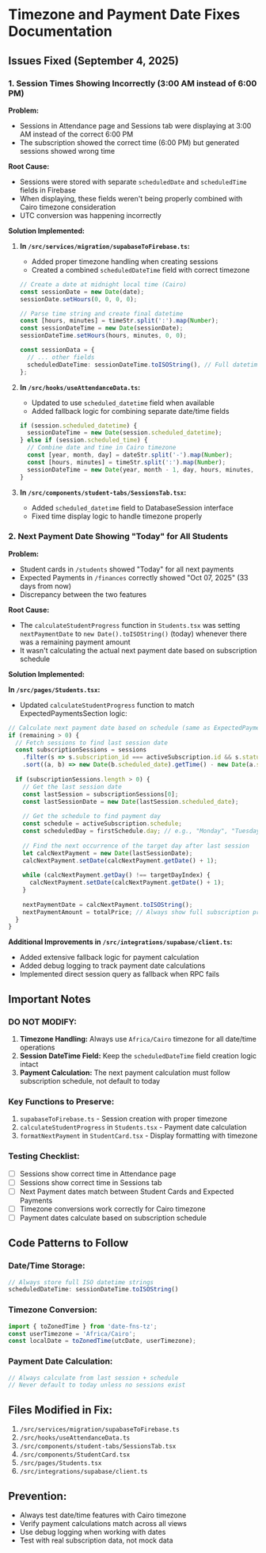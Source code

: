 # Timezone and Payment Date Fixes Documentation

## Issues Fixed (September 4, 2025)

### 1. Session Times Showing Incorrectly (3:00 AM instead of 6:00 PM)

**Problem:** 
- Sessions in Attendance page and Sessions tab were displaying at 3:00 AM instead of the correct 6:00 PM
- The subscription showed the correct time (6:00 PM) but generated sessions showed wrong time

**Root Cause:**
- Sessions were stored with separate `scheduledDate` and `scheduledTime` fields in Firebase
- When displaying, these fields weren't being properly combined with Cairo timezone consideration
- UTC conversion was happening incorrectly

**Solution Implemented:**

1. **In `/src/services/migration/supabaseToFirebase.ts`:**
   - Added proper timezone handling when creating sessions
   - Created a combined `scheduledDateTime` field with correct timezone
   ```typescript
   // Create a date at midnight local time (Cairo)
   const sessionDate = new Date(date);
   sessionDate.setHours(0, 0, 0, 0);
   
   // Parse time string and create final datetime
   const [hours, minutes] = timeStr.split(':').map(Number);
   const sessionDateTime = new Date(sessionDate);
   sessionDateTime.setHours(hours, minutes, 0, 0);
   
   const sessionData = {
     // ... other fields
     scheduledDateTime: sessionDateTime.toISOString(), // Full datetime for proper timezone handling
   };
   ```

2. **In `/src/hooks/useAttendanceData.ts`:**
   - Updated to use `scheduled_datetime` field when available
   - Added fallback logic for combining separate date/time fields
   ```typescript
   if (session.scheduled_datetime) {
     sessionDateTime = new Date(session.scheduled_datetime);
   } else if (session.scheduled_time) {
     // Combine date and time in Cairo timezone
     const [year, month, day] = dateStr.split('-').map(Number);
     const [hours, minutes] = timeStr.split(':').map(Number);
     sessionDateTime = new Date(year, month - 1, day, hours, minutes, 0, 0);
   }
   ```

3. **In `/src/components/student-tabs/SessionsTab.tsx`:**
   - Added `scheduled_datetime` field to DatabaseSession interface
   - Fixed time display logic to handle timezone properly

### 2. Next Payment Date Showing "Today" for All Students

**Problem:**
- Student cards in `/students` showed "Today" for all next payments
- Expected Payments in `/finances` correctly showed "Oct 07, 2025" (33 days from now)
- Discrepancy between the two features

**Root Cause:**
- The `calculateStudentProgress` function in `Students.tsx` was setting `nextPaymentDate` to `new Date().toISOString()` (today) whenever there was a remaining payment amount
- It wasn't calculating the actual next payment date based on subscription schedule

**Solution Implemented:**

**In `/src/pages/Students.tsx`:**
- Updated `calculateStudentProgress` function to match ExpectedPaymentsSection logic:
```typescript
// Calculate next payment date based on schedule (same as ExpectedPaymentsSection)
if (remaining > 0) {
  // Fetch sessions to find last session date
  const subscriptionSessions = sessions
    .filter(s => s.subscription_id === activeSubscription.id && s.status !== 'cancelled')
    .sort((a, b) => new Date(b.scheduled_date).getTime() - new Date(a.scheduled_date).getTime());
  
  if (subscriptionSessions.length > 0) {
    // Get the last session date
    const lastSession = subscriptionSessions[0];
    const lastSessionDate = new Date(lastSession.scheduled_date);
    
    // Get the schedule to find payment day
    const schedule = activeSubscription.schedule;
    const scheduledDay = firstSchedule.day; // e.g., "Monday", "Tuesday"
    
    // Find the next occurrence of the target day after last session
    let calcNextPayment = new Date(lastSessionDate);
    calcNextPayment.setDate(calcNextPayment.getDate() + 1);
    
    while (calcNextPayment.getDay() !== targetDayIndex) {
      calcNextPayment.setDate(calcNextPayment.getDate() + 1);
    }
    
    nextPaymentDate = calcNextPayment.toISOString();
    nextPaymentAmount = totalPrice; // Always show full subscription price
  }
}
```

**Additional Improvements in `/src/integrations/supabase/client.ts`:**
- Added extensive fallback logic for payment calculation
- Added debug logging to track payment date calculations
- Implemented direct session query as fallback when RPC fails

## Important Notes

### DO NOT MODIFY:
1. **Timezone Handling:** Always use `Africa/Cairo` timezone for all date/time operations
2. **Session DateTime Field:** Keep the `scheduledDateTime` field creation logic intact
3. **Payment Calculation:** The next payment calculation must follow subscription schedule, not default to today

### Key Functions to Preserve:
1. `supabaseToFirebase.ts` - Session creation with proper timezone
2. `calculateStudentProgress` in `Students.tsx` - Payment date calculation
3. `formatNextPayment` in `StudentCard.tsx` - Display formatting with timezone

### Testing Checklist:
- [ ] Sessions show correct time in Attendance page
- [ ] Sessions show correct time in Sessions tab
- [ ] Next Payment dates match between Student Cards and Expected Payments
- [ ] Timezone conversions work correctly for Cairo timezone
- [ ] Payment dates calculate based on subscription schedule

## Code Patterns to Follow

### Date/Time Storage:
```typescript
// Always store full ISO datetime strings
scheduledDateTime: sessionDateTime.toISOString()
```

### Timezone Conversion:
```typescript
import { toZonedTime } from 'date-fns-tz';
const userTimezone = 'Africa/Cairo';
const localDate = toZonedTime(utcDate, userTimezone);
```

### Payment Date Calculation:
```typescript
// Always calculate from last session + schedule
// Never default to today unless no sessions exist
```

## Files Modified in Fix:
1. `/src/services/migration/supabaseToFirebase.ts`
2. `/src/hooks/useAttendanceData.ts`
3. `/src/components/student-tabs/SessionsTab.tsx`
4. `/src/components/StudentCard.tsx`
5. `/src/pages/Students.tsx`
6. `/src/integrations/supabase/client.ts`

## Prevention:
- Always test date/time features with Cairo timezone
- Verify payment calculations match across all views
- Use debug logging when working with dates
- Test with real subscription data, not mock data
